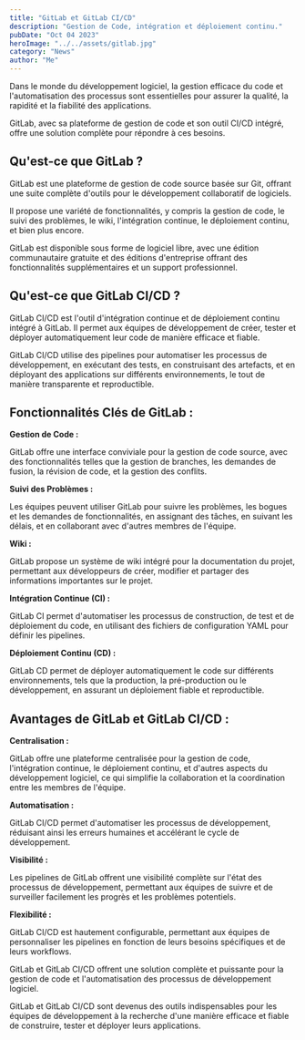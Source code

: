```yaml
---
title: "GitLab et GitLab CI/CD"
description: "Gestion de Code, intégration et déploiement continu."
pubDate: "Oct 04 2023"
heroImage: "../../assets/gitlab.jpg"
category: "News"
author: "Me"
---
```


Dans le monde du développement logiciel, la gestion efficace du code et l'automatisation des processus sont essentielles pour assurer la qualité, la rapidité et la fiabilité des applications.

GitLab, avec sa plateforme de gestion de code et son outil CI/CD intégré, offre une solution complète pour répondre à ces besoins.

## Qu'est-ce que GitLab ?

GitLab est une plateforme de gestion de code source basée sur Git, offrant une suite complète d'outils pour le développement collaboratif de logiciels.

Il propose une variété de fonctionnalités, y compris la gestion de code, le suivi des problèmes, le wiki, l'intégration continue, le déploiement continu, et bien plus encore.

GitLab est disponible sous forme de logiciel libre, avec une édition communautaire gratuite et des éditions d'entreprise offrant des fonctionnalités supplémentaires et un support professionnel.

## Qu'est-ce que GitLab CI/CD ?

GitLab CI/CD est l'outil d'intégration continue et de déploiement continu intégré à GitLab. Il permet aux équipes de développement de créer, tester et déployer automatiquement leur code de manière efficace et fiable.

GitLab CI/CD utilise des pipelines pour automatiser les processus de développement, en exécutant des tests, en construisant des artefacts, et en déployant des applications sur différents environnements, le tout de manière transparente et reproductible.

## Fonctionnalités Clés de GitLab :

**Gestion de Code :**

GitLab offre une interface conviviale pour la gestion de code source, avec des fonctionnalités telles que la gestion de branches, les demandes de fusion, la révision de code, et la gestion des conflits.

**Suivi des Problèmes :**

Les équipes peuvent utiliser GitLab pour suivre les problèmes, les bogues et les demandes de fonctionnalités, en assignant des tâches, en suivant les délais, et en collaborant avec d'autres membres de l'équipe.

**Wiki :**

GitLab propose un système de wiki intégré pour la documentation du projet, permettant aux développeurs de créer, modifier et partager des informations importantes sur le projet.

**Intégration Continue (CI) :**

GitLab CI permet d'automatiser les processus de construction, de test et de déploiement du code, en utilisant des fichiers de configuration YAML pour définir les pipelines.

**Déploiement Continu (CD) :**

GitLab CD permet de déployer automatiquement le code sur différents environnements, tels que la production, la pré-production ou le développement, en assurant un déploiement fiable et reproductible.

## Avantages de GitLab et GitLab CI/CD :

**Centralisation :**

GitLab offre une plateforme centralisée pour la gestion de code, l'intégration continue, le déploiement continu, et d'autres aspects du développement logiciel, ce qui simplifie la collaboration et la coordination entre les membres de l'équipe.

**Automatisation :**

GitLab CI/CD permet d'automatiser les processus de développement, réduisant ainsi les erreurs humaines et accélérant le cycle de développement.

**Visibilité :**

Les pipelines de GitLab offrent une visibilité complète sur l'état des processus de développement, permettant aux équipes de suivre et de surveiller facilement les progrès et les problèmes potentiels.

**Flexibilité :**

GitLab CI/CD est hautement configurable, permettant aux équipes de personnaliser les pipelines en fonction de leurs besoins spécifiques et de leurs workflows.

GitLab et GitLab CI/CD offrent une solution complète et puissante pour la gestion de code et l'automatisation des processus de développement logiciel.

GitLab et GitLab CI/CD sont devenus des outils indispensables pour les équipes de développement à la recherche d'une manière efficace et fiable de construire, tester et déployer leurs applications.
